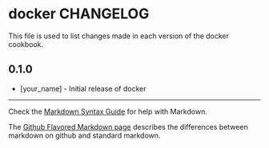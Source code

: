 # docker CHANGELOG

This file is used to list changes made in each version of the docker cookbook.

## 0.1.0
- [your_name] - Initial release of docker

- - -
Check the [Markdown Syntax Guide](http://daringfireball.net/projects/markdown/syntax) for help with Markdown.

The [Github Flavored Markdown page](http://github.github.com/github-flavored-markdown/) describes the differences between markdown on github and standard markdown.
